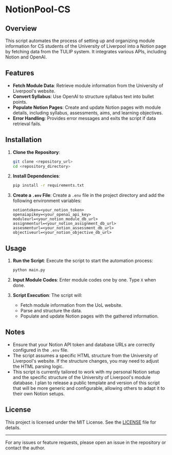 # NotionPool-CS

## Overview

This script automates the process of setting up and organizing module information for CS students of the University of Liverpool into a Notion page by fetching data from the TULIP system. It integrates various APIs, including Notion and OpenAI. 

## Features

- **Fetch Module Data**: Retrieve module information from the University of Liverpool's website.
- **Convert Syllabus**: Use OpenAI to structure syllabus text into bullet points.
- **Populate Notion Pages**: Create and update Notion pages with module details, including syllabus, assessments, aims, and learning objectives.
- **Error Handling**: Provides error messages and exits the script if data retrieval fails.

## Installation

1. **Clone the Repository**:
   ```bash
   git clone <repository_url>
   cd <repository_directory>
   ```

2. **Install Dependencies**:
   ```bash
   pip install -r requirements.txt
   ```

3. **Create a `.env` File**:
   Create a `.env` file in the project directory and add the following environment variables:
   ```
   notiontoken=<your_notion_token>
   openaiapikey=<your_openai_api_key>
   moduleurl=<your_notion_module_db_url>
   assignmenturl=<your_notion_assignment_db_url>
   assesmenturl=<your_notion_assessment_db_url>
   objectiveurl=<your_notion_objective_db_url>
   ```

## Usage

1. **Run the Script**:
   Execute the script to start the automation process:
   ```bash
   python main.py
   ```

2. **Input Module Codes**:
   Enter module codes one by one. Type `X` when done.

3. **Script Execution**:
   The script will:
   - Fetch module information from the UoL website.
   - Parse and structure the data.
   - Populate and update Notion pages with the gathered information.

## Notes

- Ensure that your Notion API token and database URLs are correctly configured in the `.env` file.
- The script assumes a specific HTML structure from the University of Liverpool's website. If the structure changes, you may need to adjust the HTML parsing logic.
- This script is currently tailored to work with my personal Notion setup and the specific structure of the University of Liverpool's module database. I plan to release a public template and version of this script that will be more generic and configurable, allowing others to adapt it to their own Notion setups. 

## License

This project is licensed under the MIT License. See the [LICENSE](LICENSE) file for details.

---

For any issues or feature requests, please open an issue in the repository or contact the author.


